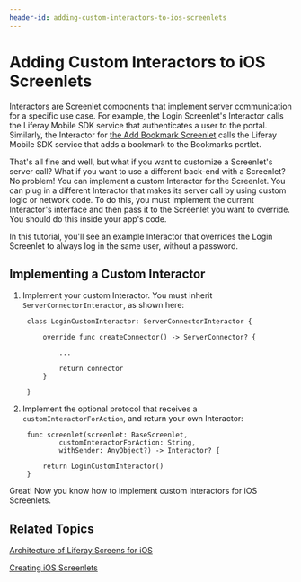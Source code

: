 ```yaml
---
header-id: adding-custom-interactors-to-ios-screenlets
---
```


# Adding Custom Interactors to iOS Screenlets

Interactors are Screenlet components that implement server communication for a 
specific use case. For example, the Login Screenlet's Interactor calls the 
Liferay Mobile SDK service that authenticates a user to the portal. Similarly, 
the Interactor for 
[the Add Bookmark Screenlet](/docs/7-1/tutorials/-/knowledge_base/t/creating-ios-screenlets) 
calls the Liferay Mobile SDK service that adds a bookmark to the Bookmarks 
portlet. 

That's all fine and well, but what if you want to customize a Screenlet's server 
call? What if you want to use a different back-end with a Screenlet? No problem! 
You can implement a custom Interactor for the Screenlet. You can plug in a 
different Interactor that makes its server call by using custom logic or network 
code. To do this, you must implement the current Interactor's interface and then 
pass it to the Screenlet you want to override. You should do this inside your 
app's code. 

In this tutorial, you'll see an example Interactor that overrides the Login 
Screenlet to always log in the same user, without a password.

## Implementing a Custom Interactor

1. Implement your custom Interactor. You must inherit 
   `ServerConnectorInteractor`, as shown here:

        class LoginCustomInteractor: ServerConnectorInteractor {

            override func createConnector() -> ServerConnector? {

                ...

                return connector
            }

        }

2. Implement the optional protocol that receives a `customInteractorForAction`, 
   and return your own Interactor:

        func screenlet(screenlet: BaseScreenlet, 
                customInteractorForAction: String, 
                withSender: AnyObject?) -> Interactor? {

            return LoginCustomInteractor()
        }

Great! Now you know how to implement custom Interactors for iOS Screenlets.

## Related Topics

[Architecture of Liferay Screens for iOS](/docs/7-1/tutorials/-/knowledge_base/t/architecture-of-liferay-screens-for-ios)

[Creating iOS Screenlets](/docs/7-1/tutorials/-/knowledge_base/t/creating-ios-screenlets)
